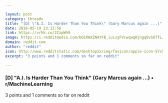 ```yaml
---

layout: post
category: threads
title: "[D] \"A.I. Is Harder Than You Think\" (Gary Marcus again ...)"
date: 2018-05-19 23:12:56
link: https://vrhk.co/2IzpWh9
image: https://i.redditmedia.com/bQ1RHXZN4tFB_iuizyFVcwqwq0jngq0vSU7TLJrexlI.jpg?w=320&s=d43ff9489486933ed1f8b1faec806a91
domain: reddit.com
author: "reddit"
icon: http://www.redditstatic.com/desktop2x/img/favicon/apple-icon-57x57.png
excerpt: "3 points and 1 comments so far on reddit"

---
```


### [D] "A.I. Is Harder Than You Think" (Gary Marcus again ...) • r/MachineLearning

3 points and 1 comments so far on reddit